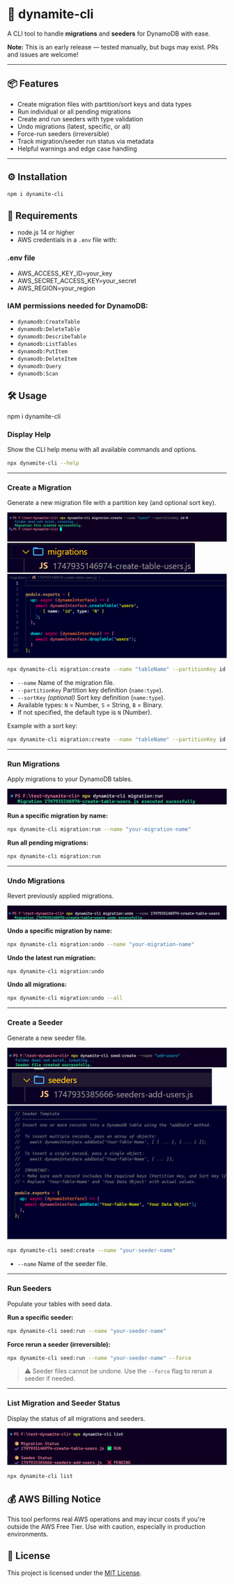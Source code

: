 # 🧨 dynamite-cli

 A CLI tool to handle **migrations** and **seeders** for DynamoDB with ease.

**Note:** This is an early release — tested manually, but bugs may exist. PRs and issues are welcome!

---

## 📦 Features

- Create migration files with partition/sort keys and data types  
- Run individual or all pending migrations  
- Create and run seeders with type validation  
- Undo migrations (latest, specific, or all)  
- Force-run seeders (irreversible)  
- Track migration/seeder run status via metadata  
- Helpful warnings and edge case handling  

---

## ⚙️ Installation

```bash
npm i dynamite-cli
```

##  🧪 Requirements

-  node.js 14 or higher  
- AWS credentials in a `.env` file with:  

### .env file

- AWS_ACCESS_KEY_ID=your_key
- AWS_SECRET_ACCESS_KEY=your_secret
- AWS_REGION=your_region


### IAM permissions needed for DynamoDB:  

- `dynamodb:CreateTable`  
- `dynamodb:DeleteTable`  
- `dynamodb:DescribeTable`
- `dynamodb:ListTables`  
- `dynamodb:PutItem`  
- `dynamodb:DeleteItem`  
- `dynamodb:Query`
- `dynamodb:Scan`



## 🛠️ Usage

npm i dynamite-cli

### Display Help

Show the CLI help menu with all available commands and options.
```bash
npx dynamite-cli --help
```


---

### Create a Migration

Generate a new migration file with a partition key (and optional sort key).

![Create Migration Screenshot](assets/migration-create-1.png)
![Create Migration Screenshot](assets/migration-create-2.png)
![Create Migration Screenshot](assets/migration-create-3.png)



```bash
npx dynamite-cli migration:create --name "tableName" --partitionKey id:N
```
- `--name` Name of the migration file.
- `--partitionKey` Partition key definition (`name:type`).
- `--sortKey` *(optional)* Sort key definition (`name:type`).
- Available types: `N` = Number, `S` = String, `B` = Binary.
- If not specified, the default type is `N` (Number).

Example with a sort key:
```bash
npx dynamite-cli migration:create --name "tableName" --partitionKey id:N --sortKey tenantId:S
```

---

### Run Migrations

Apply migrations to your DynamoDB tables.

![Run Migration Screenshot](assets/migration-run.png)

**Run a specific migration by name:**
```bash
npx dynamite-cli migration:run --name "your-migration-name"
```

**Run all pending migrations:**
```bash
npx dynamite-cli migration:run
```

---

### Undo Migrations

Revert previously applied migrations.

![Undo Migration Screenshot](assets/migration-undo.png)

**Undo a specific migration by name:**
```bash
npx dynamite-cli migration:undo --name "your-migration-name"
```

**Undo the latest run migration:**
```bash
npx dynamite-cli migration:undo
```

**Undo all migrations:**
```bash
npx dynamite-cli migration:undo --all
```

---

### Create a Seeder

Generate a new seeder file.

![Create Seeder Screenshot](assets/seed-create-1.png)
![Create Seeder Screenshot](assets/seed-create-2.png)
![Create Seeder Screenshot](assets/seed-create-3.png)

```bash
npx dynamite-cli seed:create --name "your-seeder-name"
```
- `--name` Name of the seeder file.

---

### Run Seeders

Populate your tables with seed data.



**Run a specific seeder:**
```bash
npx dynamite-cli seed:run --name "your-seeder-name"
```

**Force rerun a seeder (irreversible):**
```bash
npx dynamite-cli seed:run --name "your-seeder-name" --force
```

> ⚠️ Seeder files cannot be undone. Use the `--force` flag to rerun a seeder if needed.

---

### List Migration and Seeder Status

Display the status of all migrations and seeders.

![List Status Screenshot](assets/status-list.png)

```bash
npx dynamite-cli list
```

## 💰 AWS Billing Notice

This tool performs real AWS operations and may incur costs if you're outside the AWS Free Tier. Use with caution, especially in production environments.

## 📃 License

This project is licensed under the [MIT License](./LICENSE).